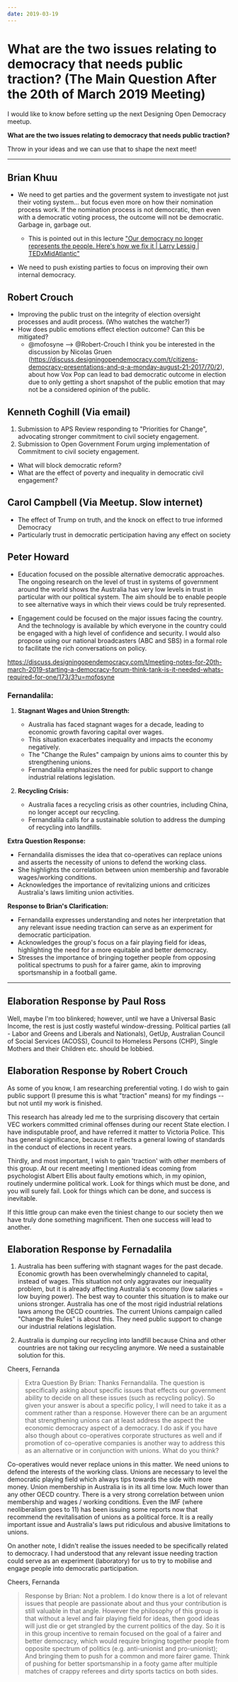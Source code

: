 ```yaml
---
date: 2019-03-19
---
```



# What are the two issues relating to democracy that needs public traction? (The Main Question After the 20th of March 2019 Meeting)


I would like to know before setting up the next Designing Open Democracy meetup.

**What are the two issues relating to democracy that needs public traction?**

Throw in your ideas and we can use that to shape the next meet!

-------

## Brian Khuu

* We need to get parties and the goverment system to investigate not just their voting system... but focus even more on how their nomination process work. If the nomination process is not democratic, then even with a democratic voting process, the outcome will not be democratic. Garbage in, garbage out.
    - This is pointed out in this lecture ["Our democracy no longer represents the people. Here's how we fix it | Larry Lessig | TEDxMidAtlantic"
](https://www.youtube.com/watch?v=PJy8vTu66tE)

* We need to push existing parties to focus on improving their own internal democracy.

## Robert Crouch

* Improving the public trust on the integrity of election oversight processes and audit process. (Who watches the watcher?) 
* How does public emotions effect election outcome? Can this be mitigated?
    - @mofosyne  -->  @Robert-Crouch I think you be interested in the discussion by Nicolas Gruen (https://discuss.designingopendemocracy.com/t/citizens-democracy-presentations-and-q-a-monday-august-21-2017/70/2), about how Vox Pop can lead to bad democratic outcome in election due to only getting a short snapshot of the public emotion that may not be a considered opinion of the public.

## Kenneth Coghill (Via email)

1. Submission to APS Review responding to "Priorities for Change", advocating stronger commitment to civil society engagement.
2. Submission to Open Government Forum urging implementation of  Commitment to civil society engagement.

* What will block democratic reform?
* What are the effect of poverty and inequality in democratic civil engagement?

## Carol Campbell (Via Meetup. Slow internet)

* The effect of Trump on truth, and the knock on effect to true informed Democracy
* Particularly trust in democratic perticipation having any effect on society

## Peter Howard

* Education focused on the possible alternative democratic approaches. The ongoing research on the level of trust in systems of government around the world shows the Australia has very low levels in trust in particular with our political system. The aim should be to enable people to see alternative ways in which their views could be truly represented. 

* Engagement could be focused on the major issues facing the country. And the technology is available by which everyone in the country could be engaged with a high level of confidence and security. I would also propose using our national broadcasters (ABC and SBS) in a formal role to facilitate the rich conversations on policy.

https://discuss.designingopendemocracy.com/t/meeting-notes-for-20th-march-2019-starting-a-democracy-forum-think-tank-is-it-needed-whats-required-for-one/173/3?u=mofosyne

### Fernandalila:

1. **Stagnant Wages and Union Strength:**
   - Australia has faced stagnant wages for a decade, leading to economic growth favoring capital over wages.
   - This situation exacerbates inequality and impacts the economy negatively.
   - The "Change the Rules" campaign by unions aims to counter this by strengthening unions.
   - Fernandalila emphasizes the need for public support to change industrial relations legislation.

2. **Recycling Crisis:**
   - Australia faces a recycling crisis as other countries, including China, no longer accept our recycling.
   - Fernandalila calls for a sustainable solution to address the dumping of recycling into landfills.

**Extra Question Response:**
   - Fernandalila dismisses the idea that co-operatives can replace unions and asserts the necessity of unions to defend the working class.
   - She highlights the correlation between union membership and favorable wages/working conditions.
   - Acknowledges the importance of revitalizing unions and criticizes Australia's laws limiting union activities.

**Response to Brian's Clarification:**
   - Fernandalila expresses understanding and notes her interpretation that any relevant issue needing traction can serve as an experiment for democratic participation.
   - Acknowledges the group's focus on a fair playing field for ideas, highlighting the need for a more equitable and better democracy.
   - Stresses the importance of bringing together people from opposing political spectrums to push for a fairer game, akin to improving sportsmanship in a football game.

<!-- more -->

----

## Elaboration Response by Paul Ross

Well, maybe I'm too blinkered; however, until we have a Universal Basic Income, the rest is just costly wasteful window-dressing.  Political parties (all - Labor and Greens and Liberals and Nationals), GetUp, Australian Council of Social Services (ACOSS), Council to Homeless Persons (CHP), Single Mothers and their Children etc. should be lobbied.

## Elaboration Response by Robert Crouch

As some of you know, I am researching preferential voting.  I do wish to gain public support (I presume this is what "traction" means) for my findings -- but not until my work is finished.

This research has already led me to the surprising discovery that certain VEC workers committed criminal offenses during our recent State election.  I have indisputable proof, and have referred it matter to Victoria Police.  This has general significance, because it reflects a general lowing of standards in the conduct of elections in recent years.

Thirdly, and most important, I wish to gain 'traction' with other members of this group.  At our recent meeting I mentioned ideas coming from psychologist Albert Ellis about faulty emotions which, in my opinion, routinely undermine political work.  Look for things which must be done, and you will surely fail.  Look for things which can be done, and success is inevitable.

If this little group can make even the tiniest change to our society then we have truly done something magnificent.  Then one success will lead to another.

## Elaboration Response by Fernadalila

1. Australia has been suffering with stagnant wages for the past decade. Economic growth has been overwhelmingly channeled to capital, instead of wages. This situation not only aggravates our inequality problem, but it is already affecting Australia's economy (low salaries = low buying power). The best way to counter this situation is to make our unions stronger. Australia has one of the most rigid industrial relations laws among the OECD countries. The current Unions campaign called "Change the Rules" is about this. They need public support to change our industrial relations legislation.

2. Australia is dumping our recycling into landfill because China and other countries are not taking our recycling anymore. We need a sustainable solution for this.

Cheers,
Fernanda

> Extra Question By Brian:
> Thanks Fernandalila. The question is specifically asking about specific issues that effects our government ability to decide on all these issues (such as recycling policy).  So given your answer is about a specific policy, I will need to take it as a comment rather than a response.
> However there can be an argument that strengthening unions can at least address the aspect the economic democracy aspect of a democracy. I do ask if you have also though about co-operatives corporate structures as well and if promotion of co-operative companies is another way to address this as an alternative or in conjunction with unions.
> What do you think?

Co-operatives would never replace unions in this matter. We need unions to defend the interests of the working class. Unions are necessary to level the democratic playing field which always tips towards the side with more money. 
Union membership in Australia is in its all time low. Much lower than any other OECD country. There is a very strong correlation between union membership and wages / working conditions. Even the IMF (where neoliberalism goes to 11) has been issuing some reports now that recommend the revitalisation of unions as a political force. It is a really important issue and Australia's laws put ridiculous and abusive limitations to unions. 

On another note, I didn't realise the issues needed to be specifically related to democracy. I had understood that any relevant issue needing traction could serve as an experiment (laboratory) for us to try to mobilise and engage people into democratic participation. 

Cheers,
Fernanda

> Response by Brian:
> Not a problem. I do know there is a lot of relevant issues that people are passionate about and thus your contribution is still valuable in that angle.
> However the philosophy of this group is that without a level and fair playing field for ideas, then good ideas will just die or get strangled by the current politics of the day.
> So it is in this group incentive to remain focused on the goal of a fairer and better democracy, which would require bringing together people from opposite spectrum of politics (e.g. anti-unionist and pro-unionist); And bringing them to push for a common and more fairer game.
> Think of pushing for better sportsmanship in a footy game after multiple matches of crappy referees and dirty sports tactics on both sides.
